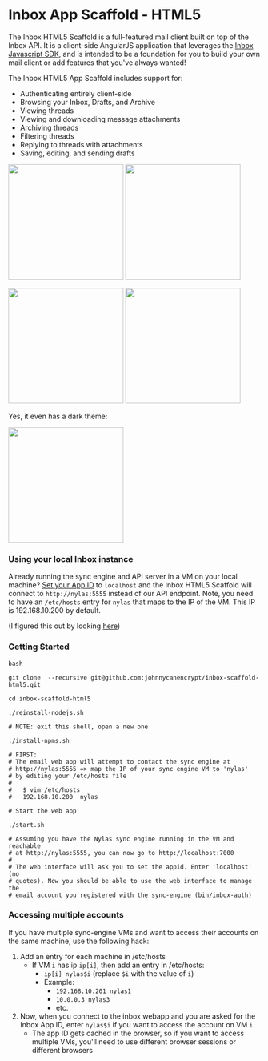Inbox App Scaffold - HTML5
========

The Inbox HTML5 Scaffold is a full-featured mail client built on top of the Inbox API. It is a client-side AngularJS application that leverages the [Inbox Javascript SDK](https://github.com/inboxapp/inbox.js), and is intended to be a foundation for you to build your own mail client or add features that you've always wanted!

The Inbox HTML5 App Scaffold includes support for:

- Authenticating entirely client-side
- Browsing your Inbox, Drafts, and Archive
- Viewing threads
- Viewing and downloading message attachments
- Archiving threads
- Filtering threads
- Replying to threads with attachments
- Saving, editing, and sending drafts

<a href="https://raw.githubusercontent.com/inboxapp/inbox-scaffold-html5/master/screenshots/screenshot_threads.png"><img src="https://raw.githubusercontent.com/inboxapp/inbox-scaffold-html5/master/screenshots/screenshot_threads.png" height="230" /></a>
<a href="://raw.githubusercontent.com/inboxapp/inbox-scaffold-html5/master/screenshots/screenshot_thread.png"><img src="https://raw.githubusercontent.com/inboxapp/inbox-scaffold-html5/master/screenshots/screenshot_thread.png" height="230" /></a>

<a href="https://raw.githubusercontent.com/inboxapp/inbox-scaffold-html5/master/screenshots/screenshot_reply.png"><img src="https://raw.githubusercontent.com/inboxapp/inbox-scaffold-html5/master/screenshots/screenshot_reply.png" height="230" /></a>
<a href="://raw.githubusercontent.com/inboxapp/inbox-scaffold-html5/master/screenshots/screenshot_compose.png"><img src="https://raw.githubusercontent.com/inboxapp/inbox-scaffold-html5/master/screenshots/screenshot_compose.png" height="230" /></a>

Yes, it even has a dark theme:

<a href="https://raw.githubusercontent.com/inboxapp/inbox-scaffold-html5/master/screenshots/screenshot_dark_theme.png"><img src="https://raw.githubusercontent.com/inboxapp/inbox-scaffold-html5/master/screenshots/screenshot_dark_theme.png" height="230" /></a>


### Using your local Inbox instance

Already running the sync engine and API server in a VM on your local machine?  [Set your App ID](http://inboxapp.github.io/inbox-scaffold-html5/set-app-id.html) to `localhost` and the Inbox HTML5 Scaffold will connect to `http://nylas:5555` instead of our API endpoint. Note, you need to have an `/etc/hosts` entry for
`nylas` that maps to the IP of the VM. This IP is 192.168.10.200 by default.

(I figured this out by looking [here](https://github.com/nylas/inbox-scaffold-html5/commit/708afdb061bc228883c31f37c71ba6c5a9c185cd))

### Getting Started

    bash

    git clone  --recursive git@github.com:johnnycanencrypt/inbox-scaffold-html5.git

    cd inbox-scaffold-html5

    ./reinstall-nodejs.sh

    # NOTE: exit this shell, open a new one

    ./install-npms.sh

    # FIRST:
    # The email web app will attempt to contact the sync engine at 
    # http://nylas:5555 => map the IP of your sync engine VM to 'nylas' 
    # by editing your /etc/hosts file
    #
    #   $ vim /etc/hosts
    #   192.168.10.200  nylas

    # Start the web app

    ./start.sh

    # Assuming you have the Nylas sync engine running in the VM and reachable
    # at http://nylas:5555, you can now go to http://localhost:7000
    #
    # The web interface will ask you to set the appid. Enter 'localhost' (no
    # quotes). Now you should be able to use the web interface to manage the 
    # email account you registered with the sync-engine (bin/inbox-auth)

### Accessing multiple accounts

If you have multiple sync-engine VMs and want to access their accounts on the
same machine, use the following hack:

 1. Add an entry for each machine in /etc/hosts
    - If VM `i` has ip `ip[i]`, then add an entry in /etc/hosts:
      + `ip[i] nylas$i` (replace `$i` with the value of `i`)
      +  Example: 
          - `192.168.10.201 nylas1`
          - `10.0.0.3 nylas3`
          - etc.
 2. Now, when you connect to the inbox webapp and you are asked for the Inbox
    App ID, enter `nylas$i` if you want to access the account on VM `i`.
    - The app ID gets cached in the browser, so if you want to access multiple
      VMs, you'll need to use different browser sessions or different browsers

